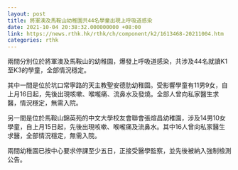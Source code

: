 ```yaml
---
layout: post
title: 將軍澳及馬鞍山幼稚園共44名學童出現上呼吸道感染
date: 2021-10-04 20:38:32.000000000 +08:00
link: https://news.rthk.hk/rthk/ch/component/k2/1613468-20211004.htm
categories: rthk
---
```


兩間分別位於將軍澳及馬鞍山的幼稚園，爆發上呼吸道感染，共涉及44名就讀K1至K3的學童，全部情況穩定。

其中一間是位於坑口常寧路的天主教聖安德肋幼稚園。受影響學童有11男9女，自上月16日起，先後出現咳嗽、喉嚨痛、流鼻水及發燒。全部人曾向私家醫生求醫，情況穩定，無需入院。

另一間是位於馬鞍山錦英苑的中文大學校友會聯會張煊昌幼稚園，涉及14男10女學童，自上月15日起，先後出現咳嗽、喉嚨痛及流鼻水。其中16人曾向私家醫生求醫，全部情況穩定，無需入院。

兩間幼稚園已按中心要求停課至少五日，正接受醫學監察，並先後被納入強制檢測公告。
